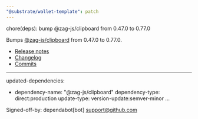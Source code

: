 ```yaml
---
"@substrate/wallet-template": patch
---
```


chore(deps): bump @zag-js/clipboard from 0.47.0 to 0.77.0

Bumps [@zag-js/clipboard](https://github.com/chakra-ui/zag) from 0.47.0 to 0.77.0.
- [Release notes](https://github.com/chakra-ui/zag/releases)
- [Changelog](https://github.com/chakra-ui/zag/blob/main/CHANGELOG.md)
- [Commits](https://github.com/chakra-ui/zag/compare/@zag-js/clipboard@0.47.0...@zag-js/clipboard@0.77.0)

---
updated-dependencies:
- dependency-name: "@zag-js/clipboard"
  dependency-type: direct:production
  update-type: version-update:semver-minor
...

Signed-off-by: dependabot[bot] <support@github.com>
